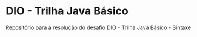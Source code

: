 # DIO - Trilha Java Básico
Repositório para a resolução do desafio DIO - Trilha Java Básico - Sintaxe

